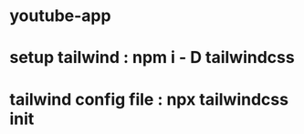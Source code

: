 # youtube-app

# setup tailwind  :  npm i - D tailwindcss

# tailwind config file : npx tailwindcss init